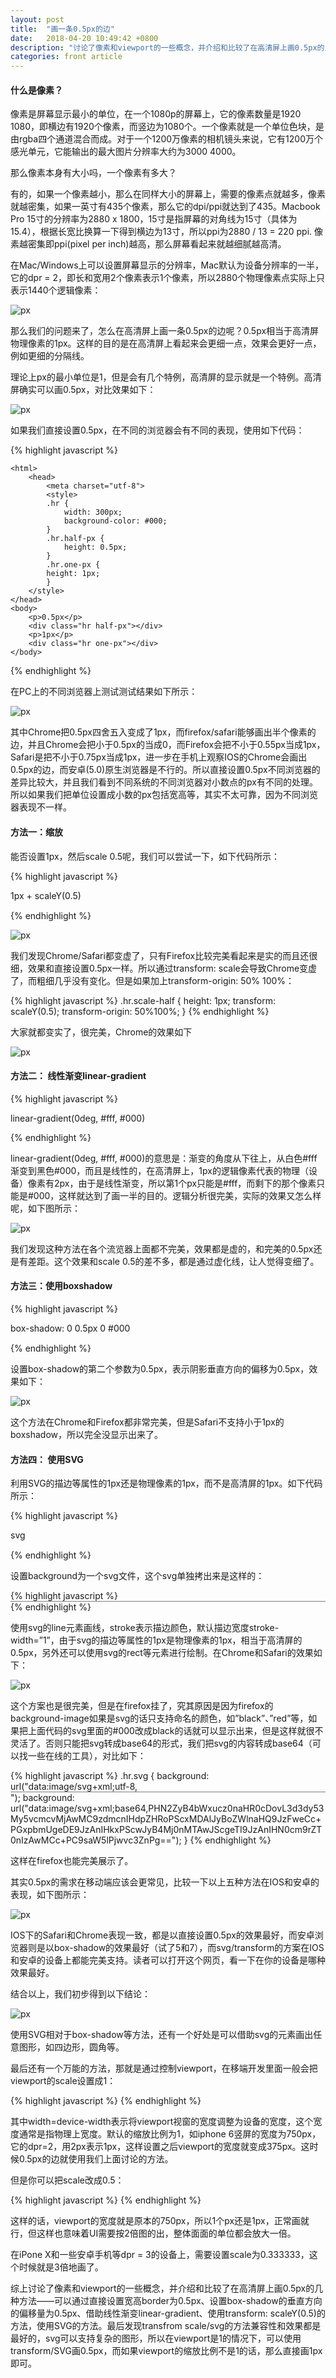 ```yaml
---
layout: post
title:  "画一条0.5px的边"
date:   2018-04-20 10:49:42 +0800
description: "讨论了像素和viewport的一些概念，并介绍和比较了在高清屏上画0.5px的几种方法——可以通过直接设置宽高border为0.5px、设置box-shadow的垂直方向的偏移量为0.5px、借助线性渐变linear-gradient、使用transform: scaleY(0.5)的方法，使用SVG的方法。最后发现transfrom scale/svg的方法兼容性和效果都是最好的，svg可以支持复杂的图形，所以在viewport是1的情况下，可以使用transform/SVG画0.5px，而如果viewport的缩放比例不是1的话，那么直接画1px即可"
categories: front article
---
```


#### 什么是像素？

像素是屏幕显示最小的单位，在一个1080p的屏幕上，它的像素数量是1920 1080，即横边有1920个像素，而竖边为1080个。一个像素就是一个单位色块，是由rgba四个通道混合而成。对于一个1200万像素的相机镜头来说，它有1200万个感光单元，它能输出的最大图片分辨率大约为3000 4000。

那么像素本身有大小吗，一个像素有多大？

有的，如果一个像素越小，那么在同样大小的屏幕上，需要的像素点就越多，像素就越密集，如果一英寸有435个像素，那么它的dpi/ppi就达到了435。Macbook Pro 15寸的分辨率为2880 x 1800，15寸是指屏幕的对角线为15寸（具体为15.4），根据长宽比换算一下得到横边为13寸，所以ppi为2880 / 13 = 220 ppi. 像素越密集即ppi(pixel per inch)越高，那么屏幕看起来就越细腻越高清。

在Mac/Windows上可以设置屏幕显示的分辨率，Mac默认为设备分辨率的一半，它的dpr = 2，即长和宽用2个像素表示1个像素，所以2880个物理像素点实际上只表示1440个逻辑像素：

![px](/images/px/1.jpg)

那么我们的问题来了，怎么在高清屏上画一条0.5px的边呢？0.5px相当于高清屏物理像素的1px。这样的目的是在高清屏上看起来会更细一点，效果会更好一点，例如更细的分隔线。

理论上px的最小单位是1，但是会有几个特例，高清屏的显示就是一个特例。高清屏确实可以画0.5px，对比效果如下：

![px](/images/px/2.jpg)

如果我们直接设置0.5px，在不同的浏览器会有不同的表现，使用如下代码：

{% highlight javascript %}
<!DOCTYPE html>
    <html>
        <head>
            <meta charset="utf-8">
            <style>
            .hr {
                width: 300px;
                background-color: #000;
            }
            .hr.half-px {
                height: 0.5px;
            }
            .hr.one-px {
            height: 1px;
            }
        </style>
    </head>
    <body>
        <p>0.5px</p>
        <div class="hr half-px"></div>
        <p>1px</p>
        <div class="hr one-px"></div>
    </body>
</html>
{% endhighlight %}

在PC上的不同浏览器上测试测试结果如下所示：

![px](/images/px/3.jpg)

其中Chrome把0.5px四舍五入变成了1px，而firefox/safari能够画出半个像素的边，并且Chrome会把小于0.5px的当成0，而Firefox会把不小于0.55px当成1px，Safari是把不小于0.75px当成1px，进一步在手机上观察IOS的Chrome会画出0.5px的边，而安卓(5.0)原生浏览器是不行的。所以直接设置0.5px不同浏览器的差异比较大，并且我们看到不同系统的不同浏览器对小数点的px有不同的处理。所以如果我们把单位设置成小数的px包括宽高等，其实不太可靠，因为不同浏览器表现不一样。

#### 方法一：缩放

能否设置1px，然后scale 0.5呢，我们可以尝试一下，如下代码所示：

{% highlight javascript %}
<style>
    .hr.scale-half {
    height: 1px;
    transform: scaleY(0.5);
}
</style>
<p>
    1px + scaleY(0.5)</p>
<div class="hr scale-half"></div>
{% endhighlight %}

![px](/images/px/4.jpg)

我们发现Chrome/Safari都变虚了，只有Firefox比较完美看起来是实的而且还很细，效果和直接设置0.5px一样。所以通过transform: scale会导致Chrome变虚了，而粗细几乎没有变化。但是如果加上transform-origin: 50% 100%：

{% highlight javascript %}
.hr.scale-half {
    height: 1px;
    transform: scaleY(0.5);
    transform-origin: 50%100%;
}
{% endhighlight %}

大家就都变实了，很完美，Chrome的效果如下

![px](/images/px/5.jpg)

#### 方法二： 线性渐变linear-gradient

{% highlight javascript %}
<style>
.hr.gradient {
    height: 1px;
    background: linear-gradient(0deg, #fff, #000);
}
</style>
<p>linear-gradient(0deg, #fff, #000)</p>
<divclass="hr gradient"></div>
{% endhighlight %}

linear-gradient(0deg, #fff, #000)的意思是：渐变的角度从下往上，从白色#fff渐变到黑色#000，而且是线性的，在高清屏上，1px的逻辑像素代表的物理（设备）像素有2px，由于是线性渐变，所以第1个px只能是#fff，而剩下的那个像素只能是#000，这样就达到了画一半的目的。逻辑分析很完美，实际的效果又怎么样呢，如下图所示：

![px](/images/px/6.jpg)

我们发现这种方法在各个流览器上面都不完美，效果都是虚的，和完美的0.5px还是有差距。这个效果和scale 0.5的差不多，都是通过虚化线，让人觉得变细了。

#### 方法三：使用boxshadow

{% highlight javascript %}
<style>
.hr.boxshadow {
    height: 1px;
    background: none;
    box-shadow: 00.5px0#000;
}
</style>
<p>box-shadow: 0 0.5px 0 #000</p>
<div class="hr boxshadow"></div>
{% endhighlight %}

设置box-shadow的第二个参数为0.5px，表示阴影垂直方向的偏移为0.5px，效果如下：

![px](/images/px/7.jpg)

这个方法在Chrome和Firefox都非常完美，但是Safari不支持小于1px的boxshadow，所以完全没显示出来了。

#### 方法四： 使用SVG

利用SVG的描边等属性的1px还是物理像素的1px，而不是高清屏的1px。如下代码所示：

{% highlight javascript %}
<style>
.hr.svg {
    background: none;
    height: 1px;
    background: url("data:image/svg+xml;utf-8,<svg xmlns='http://www.w3.org/2000/svg' width='100%' height='1px'><line x1='0' y1='0' x2='100%' y2='0' stroke='#000'></line></svg>");
}
</style>
<p>svg</p>
<div class="hr svg"></div>
{% endhighlight %}

设置background为一个svg文件，这个svg单独拷出来是这样的：

{% highlight javascript %}
<svg xmlns='http://www.w3.org/2000/svg' width='100%' height='1px'>
    <line x1='0' y1='0' x2='100%' y2='0' stroke='#000'></line>
</svg>
{% endhighlight %}

使用svg的line元素画线，stroke表示描边颜色，默认描边宽度stroke-width=”1”，由于svg的描边等属性的1px是物理像素的1px，相当于高清屏的0.5px，另外还可以使用svg的rect等元素进行绘制。在Chrome和Safari的效果如下：

![px](/images/px/8.jpg)

这个方案也是很完美，但是在firefox挂了，究其原因是因为firefox的background-image如果是svg的话只支持命名的颜色，如”black”、”red”等，如果把上面代码的svg里面的#000改成black的话就可以显示出来，但是这样就很不灵活了。否则只能把svg转成base64的形式，我们把svg的内容转成base64（可以找一些在线的工具），对比如下：

{% highlight javascript %}
.hr.svg {
    background: url("data:image/svg+xml;utf-8,<svg xmlns='http://www.w3.org/2000/svg' width='100%' height='1px'><line x1='0' y1='0' x2='100%' y2='0' stroke='#000'></line></svg>");
    background: url("data:image/svg+xml;base64,PHN2ZyB4bWxucz0naHR0cDovL3d3dy53My5vcmcvMjAwMC9zdmcnIHdpZHRoPScxMDAlJyBoZWlnaHQ9JzFweCc+PGxpbmUgeDE9JzAnIHkxPScwJyB4Mj0nMTAwJScgeTI9JzAnIHN0cm9rZT0nIzAwMCc+PC9saW5lPjwvc3ZnPg==");
}
{% endhighlight %}

这样在firefox也能完美展示了。

其实0.5px的需求在移动端应该会更常见，比较一下以上五种方法在IOS和安卓的表现，如下图所示：

![px](/images/px/9.jpg)

IOS下的Safari和Chrome表现一致，都是以直接设置0.5px的效果最好，而安卓浏览器则是以box-shadow的效果最好（试了5和7），而svg/transform的方案在IOS和安卓的设备上都能完美支持。读者可以打开这个网页，看一下在你的设备是哪种效果最好。

结合以上，我们初步得到以下结论：

![px](/images/px/10.jpg)

使用SVG相对于box-shadow等方法，还有一个好处是可以借助svg的元素画出任意图形，如四边形，圆角等。

最后还有一个万能的方法，那就是通过控制viewport，在移端开发里面一般会把viewport的scale设置成1：

{% highlight javascript %}
<meta name="viewport" content="width=device-width,initial-sacle=1">
{% endhighlight %}

其中width=device-width表示将viewport视窗的宽度调整为设备的宽度，这个宽度通常是指物理上宽度。默认的缩放比例为1，如iphone 6竖屏的宽度为750px，它的dpr=2，用2px表示1px，这样设置之后viewport的宽度就变成375px。这时候0.5px的边就使用我们上面讨论的方法。

但是你可以把scale改成0.5：

{% highlight javascript %}
<meta name="viewport" content="width=device-width,initial-sacle=0.5">
{% endhighlight %}

这样的话，viewport的宽度就是原本的750px，所以1个px还是1px，正常画就行，但这样也意味着UI需要按2倍图的出，整体面面的单位都会放大一倍。

在iPone X和一些安卓手机等dpr = 3的设备上，需要设置scale为0.333333，这个时候就是3倍地画了。

综上讨论了像素和viewport的一些概念，并介绍和比较了在高清屏上画0.5px的几种方法——可以通过直接设置宽高border为0.5px、设置box-shadow的垂直方向的偏移量为0.5px、借助线性渐变linear-gradient、使用transform: scaleY(0.5)的方法，使用SVG的方法。最后发现transfrom scale/svg的方法兼容性和效果都是最好的，svg可以支持复杂的图形，所以在viewport是1的情况下，可以使用transform/SVG画0.5px，而如果viewport的缩放比例不是1的话，那么直接画1px即可。
